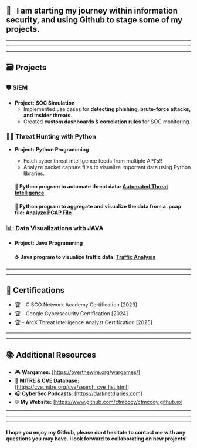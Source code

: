 ## 👋 &nbsp; I am starting my journey within information security, and using Github to stage some of my projects.
---
---
---
## 🗃️ Projects

### 🛡️ SIEM
- **Project:** **SOC Simulation**
  - Implemented use cases for **detecting phishing, brute-force attacks, and insider threats**.
  - Created **custom dashboards & correlation rules** for SOC monitoring.

### 🕵️‍♂️ Threat Hunting with Python
- **Project:** **Python Programming**
  - Fetch cyber threat intelligence feeds from multiple API's!!
  - Analyze packet capture files to visualize important data using Python libraries.

   #### 🐍  Python program to automate threat data: [Automated Threat Intelligence](https://github.com/ctmccoy/automated-threat-intelligence.git)
   #### 🐍  Python program to aggregate and visualize the data from a .pcap file: [Analyze PCAP File](https://github.com/ctmccoy/automated-threat-intelligence/blob/a2ba844a3406bf212c2600628f97631563a08e8c/analyze_data.py)

### 📊: Data Visualizations with JAVA
- **Project:** **Java Programming**
  #### ☕  Java program to visualize traffic data: [Traffic Analysis](https://github.com/ctmccoy/TrafficCaptureAnalysis.git)
---
---
## 📜 Certifications

- 🏆 - CISCO Network Academy Certification [2023]
- 🏆 - Google Cybersecurity Certification [2024]
- 🏆 - ArcX Threat Intelligence Analyst Certification [2025]
---
---
## 📚 Additional Resources

- 🎮  **Wargames:** [https://overthewire.org/wargames/]
- 📁  **MITRE & CVE Database:** [https://cve.mitre.org/cve/search_cve_list.html]
- 🎧  **CyberSec Podcasts:** [https://darknetdiaries.com]
- 🌐  **My Website:** [https://www.github.com/ctmccoy/ctmccoy.github.io]
---
---
---
#### I hope you enjoy my Github, please dont hesitate to contact me with any questions you may have.  I look forward to collaborating on new projects!
